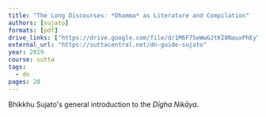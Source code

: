 ```yaml
---
title: "The Long Discourses: *Dhamma* as Literature and Compilation"
authors: [sujato]
formats: [pdf]
drive_links: ["https://drive.google.com/file/d/1M6F75eWwGJtKI8NauxPhEyYEAn7Y9Hlg/view?usp=drivesdk"]
external_url: "https://suttacentral.net/dn-guide-sujato"
year: 2019
course: sutta
tags:
  - dn
pages: 20
---
```


Bhikkhu Sujato's general introduction to the *Dīgha Nikāya*.